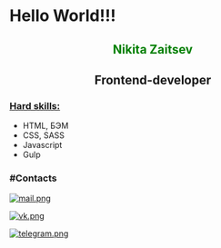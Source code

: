 <h1>Hello World!!!</h1>

<h2 align="center" style="color:green;"><b>Nikita Zaitsev</b></h2>
<h2 align="center">Frontend-developer</h2>

<h3><u>Hard skills:</u></h3>
<ul>
  <li>HTML, БЭМ</li>
  <li>CSS, SASS</li>
  <li>Javascript</li>
  <li>Gulp</li>
</ul>

<h3>#Contacts</h3>

<a href="nikitazaitsev1986@mail.ru" target="blank">[![mail.png](https://i.postimg.cc/4dTf5SWx/mail.png)](https://postimg.cc/ns0fV08y)</a>

<a href="https://vk.com/nikitazaitsev1986" target="blank">[![vk.png](https://i.postimg.cc/Y9fpyzPf/vk.png)](https://postimg.cc/njrbXBpC)
</a> 

<a href ="https://t.me/Nikitazaitsev1986" target="blank">[![telegram.png](https://i.postimg.cc/5tz98Vqr/telegram.png)](https://postimg.cc/3yKHHzqj)</a>



